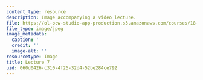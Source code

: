 ```yaml
---
content_type: resource
description: Image accompanying a video lecture.
file: https://ol-ocw-studio-app-production.s3.amazonaws.com/courses/18-01-single-variable-calculus-fall-2006/060d0426c3104f2532d452be284ce792_lec07.jpg
file_type: image/jpeg
image_metadata:
  caption: ''
  credit: ''
  image-alt: ''
resourcetype: Image
title: Lecture 7
uid: 060d0426-c310-4f25-32d4-52be284ce792
---
```

